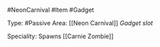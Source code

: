 #NeonCarnival #Item #Gadget

Type: #Passive
Area: [[Neon Carnival]]
*Gadget slot*

Speciality: Spawns [[Carnie Zombie]]
